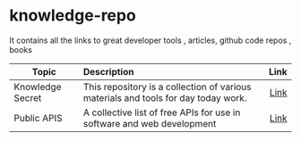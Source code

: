# knowledge-repo
It contains all the links to great developer tools , articles, github code repos , books 



| Topic        | Description           | Link  |
| ------------- |:-------------| -----:|
| Knowledge Secret     | This repository is a collection of various materials and tools for day today work. | [Link](https://github.com/trimstray/the-book-of-secret-knowledge) |
| Public APIS |A collective list of free APIs for use in software and web development|[Link](https://github.com/public-apis/public-apis)
